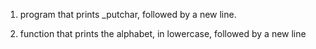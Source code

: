 1. program that prints _putchar, followed by a new line.

2. function that prints the alphabet, in lowercase, followed by a new line
